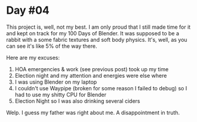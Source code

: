 # Day #04

This project is, well, not my best. I am only proud that I still made time for it and kept on track for my 100 Days of Blender. It was supposed to be a rabbit with a some fabric textures and soft body physics. It's, well, as you can see it's like 5% of the way there.

Here are my excuses:

1. HOA emergencies & work (see previous post) took up my time
2. Election night and my attention and energies were else where
3. I was using Blender on my laptop
4. I couldn't use Waypipe (broken for some reason I failed to debug) so I had to use my shitty CPU for Blender
5. Election Night so I was also drinking several ciders

Welp. I guess my father was right about me. A disappointment in truth.
